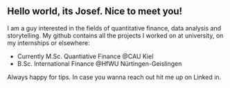 ## Hello world, its Josef. Nice to meet you!

I am a guy interested in the fields of quantitative finance, data analysis and storytelling.
My github contains all the projects I worked on at university, on my internships or elsewhere:

- Currently M.Sc. Quantiative Finance @CAU Kiel
- B.Sc. International Finance @HfWU Nürtingen-Geislingen


Always happy for tips. In case you wanna reach out hit me up on Linked in.
